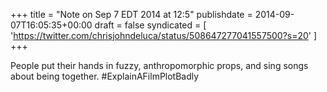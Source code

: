 +++
title = "Note on Sep 7 EDT 2014 at 12:5"
publishdate = 2014-09-07T16:05:35+00:00
draft = false
syndicated = [ 'https://twitter.com/chrisjohndeluca/status/508647277041557500?s=20' ]
+++

People put their hands in fuzzy, anthropomorphic props, and sing songs about being together.  #ExplainAFilmPlotBadly
